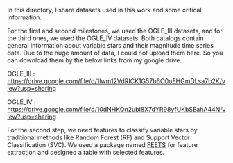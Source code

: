 In this directory, I share datasets used in this work and some critical information. 

For the first and second milestones, we used the OGLE_III datasets, and for the third ones, we used the OGLE_IV datasets. Both catalogs contain general information about variable stars and their magnitude time series data. Due to the huge amount of data, I could not upload them here. So you can download them by the below links from my google drive.

OGLE_III  : https://drive.google.com/file/d/1lwm12VdRICK1G57b6O0oEHGmDLsa7b2K/view?usp=sharing 

OGLE_IV   : https://drive.google.com/file/d/10dNHKQn2ubI8X7dYR98yfUKbSEahA44N/view?usp=sharing 

For the second step, we need features to classify variable stars by traditional methods like Random Forest (RF) and Support Vector Classification (SVC). We used a package named [FEETS](https://feets.readthedocs.io/en/latest/)  for feature extraction and designed a table with selected features. 




